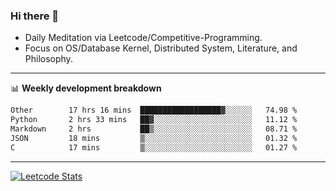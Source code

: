 ### Hi there 👋
* Daily Meditation via Leetcode/Competitive-Programming.
* Focus on OS/Database Kernel, Distributed System, Literature, and Philosophy.

-------

📊 **Weekly development breakdown**
<!--START_SECTION:waka-->

```txt
Other        17 hrs 16 mins  ██████████████████▓░░░░░░   74.98 %
Python       2 hrs 33 mins   ██▓░░░░░░░░░░░░░░░░░░░░░░   11.12 %
Markdown     2 hrs           ██▒░░░░░░░░░░░░░░░░░░░░░░   08.71 %
JSON         18 mins         ▒░░░░░░░░░░░░░░░░░░░░░░░░   01.32 %
C            17 mins         ▒░░░░░░░░░░░░░░░░░░░░░░░░   01.27 %
```

<!--END_SECTION:waka-->

-------

[![Leetcode Stats](https://leetcard.jacoblin.cool/hzhang413?font=Fira+Mono)](https://leetcode.com/fxrc)
<!-- ![image](./cyberpunk-ghost-in-the-shell.gif)
![image](./gis-archive.png) -->
